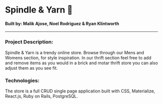 # Spindle & Yarn 🧶
#### Built by: Malik Ajose, Noel Rodriguez  & Ryan Klintworth

---

### Project Description:
Spindle & Yarn is a trendy online store. Browse through our Mens and Womens section, for style inspiration. In our thrift section feel free to add and remove items as you would in a brick and motar thrift store you can also adjust them as you see fit.


### Technologies:
The store is a full CRUD single page application  built with CSS, Materialize, React.js, Ruby on Rails, PostgreSQL.
